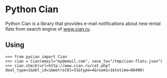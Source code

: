 # Python Cian

Python Cian is a library that provides e-mail notifications about new rental flats from search engine of www.cian.ru.

## Using
```
>>> from pycian import Cian
>>> cian = Cian(email="my@email.com", save_to="/tmp/cian-flats.json")
>>> cian.check(url=http://www.cian.ru/cat.php?deal_type=1&obl_id=1&metro[0]=31&type=4&room1=1&totime=86400)
```
